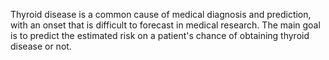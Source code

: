 Thyroid disease is a common cause of medical diagnosis and prediction, with an onset that is difficult to forecast in medical research. The main goal is to predict the estimated risk on a patient's chance of obtaining thyroid disease or not.